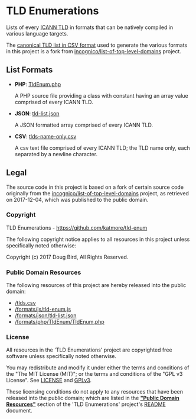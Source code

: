 # TLD Enumerations

Lists of every [ICANN TLD](https://www.icann.org/resources/pages/tlds-2012-02-25-en) in formats that can be natively compiled in various language targets.

The [canonical TLD list in CSV format](tlds.csv) used to generate the various formats in this project is a fork from [incognico/list-of-top-level-domains](https://github.com/incognico/list-of-top-level-domains) project.

## List Formats
 * **PHP**: [TldEnum.php](src/formats/php/TldEnum/TldEnum.php)
 
    A PHP source file providing a class with constant having an array value comprised of every ICANN TLD.
  
 * **JSON**: [tld-list.json](src/formats/json/tld-list.json)
 
    A JSON formatted array comprised of every ICANN TLD.
 
 * **CSV**: [tlds-name-only.csv](src/formats/csv/tlds-name-only.csv)
 
    A csv text file comprised of every ICANN TLD; the TLD name only, each separated by a newline character.

## Legal
The source code in this project is based on a fork of certain source code originally from the [incognico/list-of-top-level-domains](https://github.com/incognico/list-of-top-level-domains) project, as retrieved on 2017-12-04, which was published to the public domain.

### Copyright
TLD Enumerations - https://github.com/katmore/tld-enum

The following copyright notice applies to all resources in this project unless specifically noted otherwise:

Copyright (c) 2017 Doug Bird, All Rights Reserved.

### Public Domain Resources
The following resources of this project are hereby released into the public domain:
 * [/tlds.csv](/tlds.csv)
 * [/formats/js/tld-enum.js](/formats/js/tld-enum.js)
 * [/formats/json/tld-list.json](/formats/json/tld-list.json)
 * [/formats/php/TldEnum/TldEnum.php](/formats/php/TldEnum/TldEnum.php)

### License
All resources in the 'TLD Enumerations' project are copyrighted free software unless specifically noted otherwise.

You may redistribute and modify it under either the terms and conditions of the
"The MIT License (MIT)"; or the terms and conditions of the "GPL v3 License".
See [LICENSE](/LICENSE) and [GPLv3](/GPLv3).

These licensing conditions do not apply to any resources that have been released into the public domain; which are listed in the [**"Public Domain Resources"**](/README.md#public-domain-resources) section of the 'TLD Enumerations' project's [README](/README.md) document.
